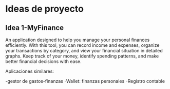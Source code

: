 # Ideas de proyecto

## Idea 1-MyFinance

An application designed to help you manage your personal finances efficiently. With this tool, you can record income and expenses, organize your transactions by category, and view your financial situation in detailed graphs. Keep track of your money, identify spending patterns, and make better financial decisions with ease.

Aplicaciones similares:

-gestor de gastos-finanzas
-Wallet: finanzas personales 
-Registro contable 

